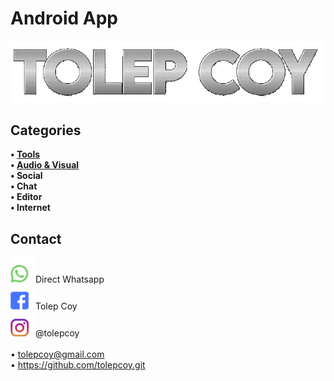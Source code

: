 # Android App
<p float="center">
  <img src="https://raw.githubusercontent.com/tolepcoy/tolepcoy/main/image/tolepcoy.gif" />
</p>

## Categories
 <b>
  • <a href=https://github.com/tolepcoy/tolepcoy/tree/main/image">Tools</a> </br>
  • <a href="../image">Audio & Visual</a> </br>
  • Social </br>
  • Chat </br>
  • Editor </br>
  • Internet
 </b>
 
## Contact
<img src="https://raw.githubusercontent.com/tolepcoy/tolepcoy/main/image/wa.png" width="40" />Direct Whatsapp
<br>
<img src="https://raw.githubusercontent.com/tolepcoy/tolepcoy/main/image/fb.png" width="40" />Tolep Coy
<br>
<img src="https://raw.githubusercontent.com/tolepcoy/tolepcoy/main/image/ig.png" width="40" />@tolepcoy
<br>
<br>
• <a href="https://emailtolep.js">tolepcoy@gmail.com</a></br>
• https://github.com/tolepcoy.git

